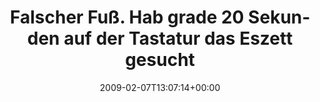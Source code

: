---
retweeted: false
source: <a href="http://twitter.com" rel="nofollow">Twitter Web Client</a>
entities:
  hashtags: []
  symbols: []
  user_mentions: []
  urls: []
display_text_range:
- '0'
- '105'
favorite_count: '0'
id_str: '1186205352'
truncated: false
retweet_count: '0'
id: '1186205352'
created_at: Sat Feb 07 13:07:14 +0000 2009
favorited: false
full_text: Falscher Fuß. Hab grade 20 Sekunden auf der Tastatur das Eszett gesucht.
  Dacht schon es wär verschwunden.
lang: de
tags:
- pesos/twitter
date: '2009-02-07T13:07:14+00:00'
src: https://twitter.com/bascht/status/1186205352
original_url: https://twitter.com/bascht/status/1186205352
type: twitter_tweet
text: Falscher Fuß. Hab grade 20 Sekunden auf der Tastatur das Eszett gesucht. Dacht
  schon es wär verschwunden.
title: Falscher Fuß. Hab grade 20 Sekunden auf der Tastatur das Eszett gesucht

---